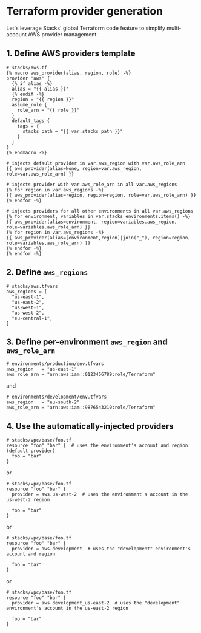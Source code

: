 # Terraform provider generation

Let's leverage Stacks' global Terraform code feature to simplify multi-account AWS provider management.

## 1. Define AWS providers template

```hcl
# stacks/aws.tf
{% macro aws_provider(alias, region, role) -%}
provider "aws" {
  {% if alias -%}
  alias = "{{ alias }}"
  {% endif -%}
  region = "{{ region }}"
  assume_role {
    role_arn = "{{ role }}"
  }
  default_tags {
    tags = {
      stacks_path = "{{ var.stacks_path }}"
    }
  }
}
{% endmacro -%}

# injects default provider in var.aws_region with var.aws_role_arn
{{ aws_provider(alias=None, region=var.aws_region, role=var.aws_role_arn) }}

# injects provider with var.aws_role_arn in all var.aws_regions
{% for region in var.aws_regions -%}
{{ aws_provider(alias=region, region=region, role=var.aws_role_arn) }}
{% endfor -%}

# injects providers for all other environments in all var.aws_regions
{% for environment, variables in var.stacks_environments.items() -%}
{{ aws_provider(alias=environment, region=variables.aws_region, role=variables.aws_role_arn) }}
{% for region in var.aws_regions -%}
{{ aws_provider(alias=[environment,region]|join("_"), region=region, role=variables.aws_role_arn) }}
{% endfor -%}
{% endfor -%}
```

## 2. Define `aws_regions`

```hcl
# stacks/aws.tfvars
aws_regions = [
  "us-east-1",
  "us-east-2",
  "us-west-1",
  "us-west-2",
  "eu-central-1",
]
```

## 3. Define per-environment `aws_region` and `aws_role_arn`

```hcl
# environments/production/env.tfvars
aws_region   = "us-east-1"
aws_role_arn = "arn:aws:iam::0123456789:role/Terraform"
```

and

```hcl
# environments/development/env.tfvars
aws_region   = "eu-south-2"
aws_role_arn = "arn:aws:iam::9876543210:role/Terraform"
```

## 4. Use the automatically-injected providers

```hcl
# stacks/vpc/base/foo.tf
resource "foo" "bar" {  # uses the environment's account and region (default provider)
  foo = "bar"
}
```

or

```hcl
# stacks/vpc/base/foo.tf
resource "foo" "bar" {
  provider = aws.us-west-2  # uses the environment's account in the us-west-2 region

  foo = "bar"
}
```

or

```hcl
# stacks/vpc/base/foo.tf
resource "foo" "bar" {
  provider = aws.development  # uses the "development" environment's account and region

  foo = "bar"
}
```

or

```hcl
# stacks/vpc/base/foo.tf
resource "foo" "bar" {
  provider = aws.development_us-east-2  # uses the "development" environment's account in the us-east-2 region

  foo = "bar"
}
```
